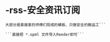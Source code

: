 # -rss-安全资讯订阅

```把github师傅们的项目和自己平时看的网站做了收集，
大部分是直接拿的师傅们现成的模板，只做安全的搬运工```

```直接把 *.opml 文件导入Reeder即可```
